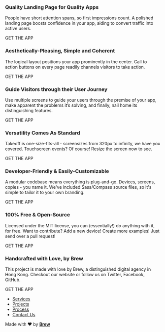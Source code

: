 <!DOCTYPE html>
<html>
	<head>
		<meta charset="utf-8">
		<meta http-equiv="X-UA-Compatible" content="IE=edge">
		<meta name="viewport" content="width=device-width, initial-scale=1.0, maximum-scale=1.0, user-scalable=no" />
		<title>Takeoff Landing Page</title>
		<link rel="apple-touch-icon" sizes="57x57" href="/apple-touch-icon-57x57.png">
		<link rel="apple-touch-icon" sizes="60x60" href="/apple-touch-icon-60x60.png">
		<link rel="apple-touch-icon" sizes="72x72" href="/apple-touch-icon-72x72.png">
		<link rel="apple-touch-icon" sizes="76x76" href="/apple-touch-icon-76x76.png">
		<link rel="apple-touch-icon" sizes="114x114" href="/apple-touch-icon-114x114.png">
		<link rel="apple-touch-icon" sizes="120x120" href="/apple-touch-icon-120x120.png">
		<link rel="apple-touch-icon" sizes="144x144" href="/apple-touch-icon-144x144.png">
		<link rel="apple-touch-icon" sizes="152x152" href="/apple-touch-icon-152x152.png">
		<link rel="apple-touch-icon" sizes="180x180" href="/apple-touch-icon-180x180.png">
		<link rel="icon" type="image/png" href="/favicon-32x32.png" sizes="32x32">
		<link rel="icon" type="image/png" href="/favicon-194x194.png" sizes="194x194">
		<link rel="icon" type="image/png" href="/favicon-96x96.png" sizes="96x96">
		<link rel="icon" type="image/png" href="/android-chrome-192x192.png" sizes="192x192">
		<link rel="icon" type="image/png" href="/favicon-16x16.png" sizes="16x16">
		<link rel="manifest" href="/manifest.json">
		<link rel="mask-icon" href="/safari-pinned-tab.svg" color="#5bbad5">
		<meta name="apple-mobile-web-app-title" content="Takeoff">
		<meta name="application-name" content="Takeoff">
		<meta name="msapplication-TileColor" content="#f0bb6b">
		<meta name="msapplication-TileImage" content="/mstile-144x144.png">
		<meta name="theme-color" content="#f0bb6b">
		<link rel="stylesheet" href="../../takeoff.css">
		<link rel="stylesheet" href="./default.css">
		<script src="https://code.jquery.com/jquery-1.11.3.min.js"></script>
	</head>
	<body>
		<div class="takeoff__header">
			<img id="header__logo" src="./assets/images/logos/takeoff-logo-full.png" alt="">
		</div>
		<div class="takeoff__content-centerer-outer">
			<div class="takeoff__content-centerer-inner">
				<div class="takeoff__content-container">
					<img class="takeoff__device" src="./assets/images/devices/iphone-6-plus.png" alt="">
					<div class="takeoff__screens">
						<img src="./assets/images/screens/login.png" alt="">
						<img src="./assets/images/screens/home.png" alt="">
						<img src="./assets/images/screens/guide.png" alt="">
						<img src="./assets/images/screens/profile.png" alt="">
						<img src="./assets/images/screens/feed.png" alt="">
						<img src="./assets/images/screens/checkout.png" alt="">
						<img src="./assets/images/screens/about.png" alt="">
					</div>
					<div class="takeoff__texts">
						<div class="takeoff__textblock-container">
							<div class="takeoff__textblock">
								<h3>Quality Landing Page for Quality Apps</h3>
								<p>People have short attention spans, so first impressions count. A polished landing page boosts confidence in your app, aiding to convert traffic into active users.</p>
								<div class="appPrompt">
									<p class="addPrompt__text">GET THE APP</p>
									<span class="app-icon apple-icon"></span>
									<span class="app-icon android-icon"></span>
									<span class="app-icon web-icon"></span>
								</div>
							</div>
							<div class="takeoff__textblock">
								<h3>Aesthetically-Pleasing, Simple and Coherent</h3>
								<p>The logical layout positions your app prominently in the center. Call to action buttons on every page readily channels visitors to take action.</p>
								<div class="appPrompt">
									<p class="addPrompt__text">GET THE APP</p>
									<span class="app-icon apple-icon"></span>
									<span class="app-icon android-icon"></span>
									<span class="app-icon web-icon"></span>
								</div>
							</div>
							<div class="takeoff__textblock">
								<h3>Guide Visitors through their User Journey</h3>
								<p>Use multiple screens to guide your users through the premise of your app, make apparent the problems it’s solving, and finally, nail home its distinguishing features.</p>
								<div class="appPrompt">
									<p class="addPrompt__text">GET THE APP</p>
									<span class="app-icon apple-icon"></span>
									<span class="app-icon android-icon"></span>
									<span class="app-icon web-icon"></span>
								</div>
							</div>
							<div class="takeoff__textblock">
								<h3>Versatility Comes As Standard</h3>
								<p>Takeoff is one-size-fits-all - screensizes from 320px to infinity, we have you covered. Touchscreen events? Of course! Resize the screen now to see.</p>
								<div class="appPrompt">
									<p class="addPrompt__text">GET THE APP</p>
									<span class="app-icon apple-icon"></span>
									<span class="app-icon android-icon"></span>
									<span class="app-icon web-icon"></span>
								</div>
							</div>
							<div class="takeoff__textblock">
								<h3>Developer-Friendly &amp; Easily-Customizable</h3>
								<p>A modular codebase means everything is plug-and-go. Devices, screens, copies - you name it. We've included Sass/Compass source files, so it's simple to tailor it to your own branding.</p>
								<div class="appPrompt">
									<p class="addPrompt__text">GET THE APP</p>
									<span class="app-icon apple-icon"></span>
									<span class="app-icon android-icon"></span>
									<span class="app-icon web-icon"></span>
								</div>
							</div>
							<div class="takeoff__textblock">
								<h3>100% Free &amp; Open-Source</h3>
								<p>Licensed under the MIT license, you can (essentially!) do anything with it, for free. Want to contribute? Add a new device! Create more examples! Just send over a pull request!</p>
								<div class="appPrompt">
									<p class="addPrompt__text">GET THE APP</p>
									<span class="app-icon apple-icon"></span>
									<span class="app-icon android-icon"></span>
									<span class="app-icon web-icon"></span>
								</div>
							</div>
							<div class="takeoff__textblock">
								<h3>Handcrafted with Love, by Brew</h3>
								<p>This project is made with love by Brew, a distinguished digital agency in Hong Kong. Checkout our website or follow us on Twitter, Facebook, GitHub.</p>
								<div class="appPrompt">
									<p class="addPrompt__text">GET THE APP</p>
									<span class="app-icon apple-icon"></span>
									<span class="app-icon android-icon"></span>
									<span class="app-icon web-icon"></span>
								</div>
							</div>
						</div>
					</div>
				</div>
			</div>
		</div>
		<div class="takeoff__footer">
			<div class="takeoff__nextSlide"></div>
			<div class="takeoff__footerRight">
				<nav>
					<ul>
						<li><a href="http://www.brew.com.hk/services" target="_blank">Services</a></li>
						<li><a href="http://www.brew.com.hk/projects" target="_blank">Projects</a></li>
						<li><a href="http://www.brew.com.hk/process" target="_blank">Process</a></li>
						<li><a href="http://www.brew.com.hk/contact-us" target="_blank">Contact Us</a></li>
					</ul>
				</nav>
			</div>
			<div class="takeoff__footerLeft">
				Made with &hearts; by <a href="http://www.brew.com.hk" target="_blank"><b>Brew</b></a>
			</div>
		</div>
		<div class="takeoff__backgrounds">
			<section class="takeoff__backgroundBlock" data-tf-background-color="#e7e7e6">
				<div class="decoration-circle yellow-circle" id="circle-1a"></div>
				<div class="decoration-circle red-circle" id="circle-1b"></div>
			</section>
			<section class="takeoff__backgroundBlock" data-tf-background-color="#e6807b">
				<div class="decoration-circle grey-circle" id="circle-2a"></div>
				<div class="decoration-circle blue-circle" id="circle-2b"></div>
			</section>
			<section class="takeoff__backgroundBlock" data-tf-background-color="#f0bb6b">
				<div class="decoration-circle grey-circle" id="circle-3a"></div>
				<div class="decoration-circle blue-circle" id="circle-3b"></div>
			</section>
			<section class="takeoff__backgroundBlock" data-tf-background-color="#4fbce8">
				<div class="decoration-circle yellow-circle" id="circle-4"></div>
			</section>
			<section class="takeoff__backgroundBlock" data-tf-background-color="#f0bb6b">
				<div class="decoration-circle red-circle" id="circle-5"></div>
			</section>
			<section class="takeoff__backgroundBlock" data-tf-background-color="#e6807b">
				<div class="decoration-circle blue-circle" id="circle-6"></div>
				<div class="decoration-circle yellow-circle" id="circle-7a"></div>
			</section>
			<section class="takeoff__backgroundBlock" data-tf-background-color="#e7e7e6">
				<div class="decoration-circle blue-circle" id="circle-7b"></div>
				<div class="decoration-circle red-circle" id="circle-7c"></div>
			</section>
		</div>
		<script src="https://rawgit.com/Olical/EventEmitter/master/EventEmitter.min.js"></script>
		<script src="https://rawgit.com/d4nyll/lethargy/master/lethargy.min.js"></script>
		<script src="https://rawgit.com/d4nyll/smartscroll/master/smartscroll.js"></script>
		<script src="./assets/takeoff.js"></script>
		<script>
		$(function() {
		    $.takeoff();
		});
		</script>
	</body>
</html>
